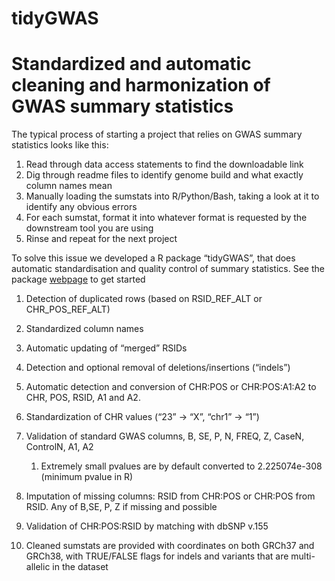 
<!-- README.md is generated from README.Rmd. Please edit that file -->

# tidyGWAS

<!-- badges: start -->
<!-- badges: end -->

# Standardized and automatic cleaning and harmonization of GWAS summary statistics

The typical process of starting a project that relies on GWAS summary
statistics looks like this:

1.  Read through data access statements to find the downloadable link
2.  Dig through readme files to identify genome build and what exactly
    column names mean
3.  Manually loading the sumstats into R/Python/Bash, taking a look at
    it to identify any obvious errors
4.  For each sumstat, format it into whatever format is requested by the
    downstream tool you are using
5.  Rinse and repeat for the next project

To solve this issue we developed a R package “tidyGWAS”, that does
automatic standardisation and quality control of summary statistics. See
the package [webpage](http://arvidharder.com/tidyGWAS/) to get started

1.  Detection of duplicated rows (based on RSID_REF_ALT or
    CHR_POS_REF_ALT)

2.  Standardized column names

3.  Automatic updating of “merged” RSIDs

4.  Detection and optional removal of deletions/insertions (“indels”)

5.  Automatic detection and conversion of CHR:POS or CHR:POS:A1:A2 to
    CHR, POS, RSID, A1 and A2.

6.  Standardization of CHR values (“23” -\> “X”, “chr1” -\> “1”)

7.  Validation of standard GWAS columns, B, SE, P, N, FREQ, Z, CaseN,
    ControlN, A1, A2

    1.  Extremely small pvalues are by default converted to
        2.225074e-308 (minimum pvalue in R)

8.  Imputation of missing columns: RSID from CHR:POS or CHR:POS from
    RSID. Any of B,SE, P, Z if missing and possible

9.  Validation of CHR:POS:RSID by matching with dbSNP v.155

10. Cleaned sumstats are provided with coordinates on both GRCh37 and
    GRCh38, with TRUE/FALSE flags for indels and variants that are
    multi-allelic in the dataset
